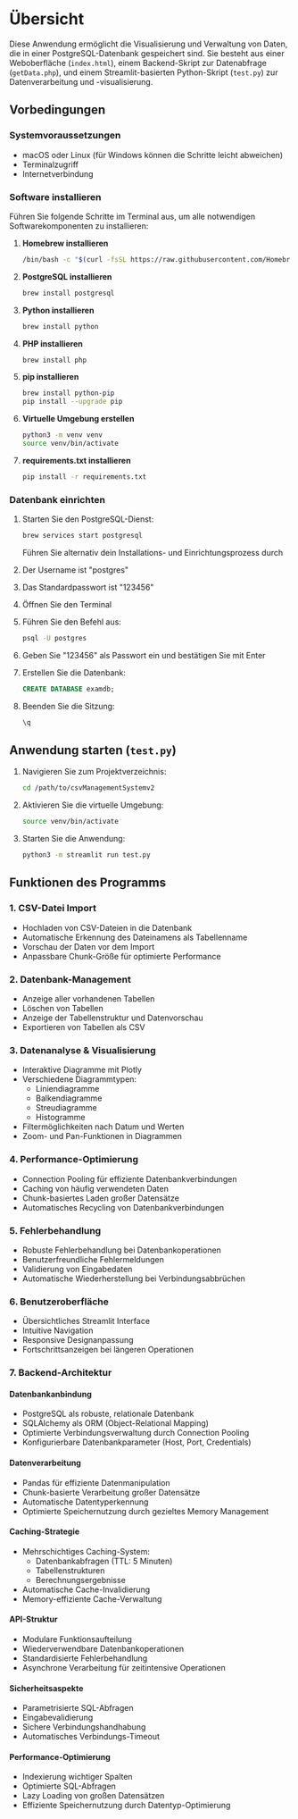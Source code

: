 # Übersicht

Diese Anwendung ermöglicht die Visualisierung und Verwaltung von Daten, die in einer PostgreSQL-Datenbank gespeichert sind. Sie besteht aus einer Weboberfläche (`index.html`), einem Backend-Skript zur Datenabfrage (`getData.php`), und einem Streamlit-basierten Python-Skript (`test.py`) zur Datenverarbeitung und -visualisierung.

## Vorbedingungen

### Systemvoraussetzungen

- macOS oder Linux (für Windows können die Schritte leicht abweichen)
- Terminalzugriff
- Internetverbindung

### Software installieren

Führen Sie folgende Schritte im Terminal aus, um alle notwendigen Softwarekomponenten zu installieren:

1. **Homebrew installieren**  
   ```bash
   /bin/bash -c "$(curl -fsSL https://raw.githubusercontent.com/Homebrew/install/HEAD/install.sh)"
   ```

2. **PostgreSQL installieren**  
   ```bash
   brew install postgresql
   ```

3. **Python installieren**  
   ```bash
   brew install python
   ```

4. **PHP installieren**  
   ```bash
   brew install php
   ```

5. **pip installieren**  
   ```bash
   brew install python-pip
   pip install --upgrade pip
   ```

6. **Virtuelle Umgebung erstellen**  
   ```bash
   python3 -m venv venv
   source venv/bin/activate
   ```

7. **requirements.txt installieren**  
   ```bash
   pip install -r requirements.txt
   ```

### Datenbank einrichten

1. Starten Sie den PostgreSQL-Dienst:
   ```bash
   brew services start postgresql
   ```
   Führen Sie alternativ dein Installations- und Einrichtungsprozess durch

2. Der Username ist "postgres"
3. Das Standardpasswort ist "123456"
4. Öffnen Sie den Terminal
5. Führen Sie den Befehl aus:
   ```bash
   psql -U postgres
   ```
6. Geben Sie "123456" als Passwort ein und bestätigen Sie mit Enter
7. Erstellen Sie die Datenbank:
   ```sql
   CREATE DATABASE examdb;
   ```
8. Beenden Sie die Sitzung:
   ```sql
   \q
   ```

## Anwendung starten (`test.py`)

1. Navigieren Sie zum Projektverzeichnis:
   ```bash
   cd /path/to/csvManagementSystemv2
   ```
2. Aktivieren Sie die virtuelle Umgebung:
   ```bash
   source venv/bin/activate
   ```
3. Starten Sie die Anwendung:
   ```bash
   python3 -m streamlit run test.py
   ```

## Funktionen des Programms

### 1. CSV-Datei Import
- Hochladen von CSV-Dateien in die Datenbank
- Automatische Erkennung des Dateinamens als Tabellenname
- Vorschau der Daten vor dem Import
- Anpassbare Chunk-Größe für optimierte Performance

### 2. Datenbank-Management
- Anzeige aller vorhandenen Tabellen
- Löschen von Tabellen
- Anzeige der Tabellenstruktur und Datenvorschau
- Exportieren von Tabellen als CSV

### 3. Datenanalyse & Visualisierung
- Interaktive Diagramme mit Plotly
- Verschiedene Diagrammtypen:
  - Liniendiagramme
  - Balkendiagramme 
  - Streudiagramme
  - Histogramme
- Filtermöglichkeiten nach Datum und Werten
- Zoom- und Pan-Funktionen in Diagrammen

### 4. Performance-Optimierung
- Connection Pooling für effiziente Datenbankverbindungen
- Caching von häufig verwendeten Daten
- Chunk-basiertes Laden großer Datensätze
- Automatisches Recycling von Datenbankverbindungen

### 5. Fehlerbehandlung
- Robuste Fehlerbehandlung bei Datenbankoperationen
- Benutzerfreundliche Fehlermeldungen
- Validierung von Eingabedaten
- Automatische Wiederherstellung bei Verbindungsabbrüchen

### 6. Benutzeroberfläche
- Übersichtliches Streamlit Interface
- Intuitive Navigation
- Responsive Designanpassung
- Fortschrittsanzeigen bei längeren Operationen

### 7. Backend-Architektur

#### Datenbankanbindung
- PostgreSQL als robuste, relationale Datenbank
- SQLAlchemy als ORM (Object-Relational Mapping)
- Optimierte Verbindungsverwaltung durch Connection Pooling
- Konfigurierbare Datenbankparameter (Host, Port, Credentials)

#### Datenverarbeitung
- Pandas für effiziente Datenmanipulation
- Chunk-basierte Verarbeitung großer Datensätze
- Automatische Datentyperkennung
- Optimierte Speichernutzung durch gezieltes Memory Management

#### Caching-Strategie
- Mehrschichtiges Caching-System:
  - Datenbankabfragen (TTL: 5 Minuten)
  - Tabellenstrukturen
  - Berechnungsergebnisse
- Automatische Cache-Invalidierung
- Memory-effiziente Cache-Verwaltung

#### API-Struktur
- Modulare Funktionsaufteilung
- Wiederverwendbare Datenbankoperationen
- Standardisierte Fehlerbehandlung
- Asynchrone Verarbeitung für zeitintensive Operationen

#### Sicherheitsaspekte
- Parametrisierte SQL-Abfragen
- Eingabevalidierung
- Sichere Verbindungshandhabung
- Automatisches Verbindungs-Timeout

#### Performance-Optimierung
- Indexierung wichtiger Spalten
- Optimierte SQL-Abfragen
- Lazy Loading von großen Datensätzen
- Effiziente Speichernutzung durch Datentyp-Optimierung
